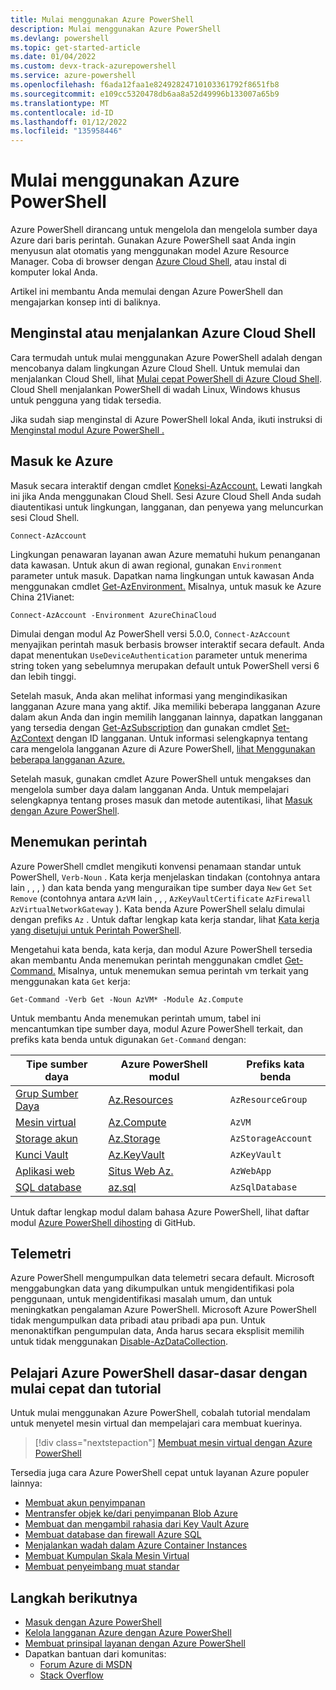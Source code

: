 ```yaml
---
title: Mulai menggunakan Azure PowerShell
description: Mulai menggunakan Azure PowerShell
ms.devlang: powershell
ms.topic: get-started-article
ms.date: 01/04/2022
ms.custom: devx-track-azurepowershell
ms.service: azure-powershell
ms.openlocfilehash: f6ada12faa1e82492824710103361792f8651fb8
ms.sourcegitcommit: e109cc5320478db6aa8a52d49996b133007a65b9
ms.translationtype: MT
ms.contentlocale: id-ID
ms.lasthandoff: 01/12/2022
ms.locfileid: "135958446"
---
```

# <a name="get-started-with-azure-powershell"></a>Mulai menggunakan Azure PowerShell

Azure PowerShell dirancang untuk mengelola dan mengelola sumber daya Azure dari baris perintah.
Gunakan Azure PowerShell saat Anda ingin menyusun alat otomatis yang menggunakan model Azure Resource Manager. Coba di browser dengan [Azure Cloud Shell](/azure/cloud-shell/overview), atau instal di komputer lokal Anda.

Artikel ini membantu Anda memulai dengan Azure PowerShell dan mengajarkan konsep inti di baliknya.

## <a name="install-or-run-in-azure-cloud-shell"></a>Menginstal atau menjalankan Azure Cloud Shell

Cara termudah untuk mulai menggunakan Azure PowerShell adalah dengan mencobanya dalam lingkungan Azure Cloud Shell. Untuk memulai dan menjalankan Cloud Shell, lihat [Mulai cepat PowerShell di Azure Cloud Shell](/azure/cloud-shell/quickstart-powershell). Cloud Shell menjalankan PowerShell di wadah Linux, Windows khusus untuk pengguna yang tidak tersedia.

Jika sudah siap menginstal di Azure PowerShell lokal Anda, ikuti instruksi di [Menginstal modul Azure PowerShell .](install-az-ps.md)

## <a name="sign-in-to-azure"></a>Masuk ke Azure

Masuk secara interaktif dengan cmdlet [Koneksi-AzAccount.](/powershell/module/az.accounts/connect-azaccount) Lewati langkah ini jika Anda menggunakan Cloud Shell. Sesi Azure Cloud Shell Anda sudah diautentikasi untuk lingkungan, langganan, dan penyewa yang meluncurkan sesi Cloud Shell.

```azurepowershell-interactive
Connect-AzAccount
```

Lingkungan penawaran layanan awan Azure mematuhi hukum penanganan data kawasan. Untuk akun di awan regional, gunakan `Environment` parameter untuk masuk. Dapatkan nama lingkungan untuk kawasan Anda menggunakan cmdlet [Get-AzEnvironment.](/powershell/module/Az.Accounts/Get-AzEnvironment)
Misalnya, untuk masuk ke Azure China 21Vianet:

```azurepowershell-interactive
Connect-AzAccount -Environment AzureChinaCloud
```

Dimulai dengan modul Az PowerShell versi 5.0.0, `Connect-AzAccount` menyajikan perintah masuk berbasis browser interaktif secara default. Anda dapat menentukan `UseDeviceAuthentication` parameter untuk menerima string token yang sebelumnya merupakan default untuk PowerShell versi 6 dan lebih tinggi.

Setelah masuk, Anda akan melihat informasi yang mengindikasikan langganan Azure mana yang aktif. Jika memiliki beberapa langganan Azure dalam akun Anda dan ingin memilih langganan lainnya, dapatkan langganan yang tersedia dengan [Get-AzSubscription](/powershell/module/az.accounts/get-azsubscription) dan gunakan cmdlet [Set-AzContext](/powershell/module/az.accounts/set-azcontext) dengan ID langganan. Untuk informasi selengkapnya tentang cara mengelola langganan Azure di Azure PowerShell, [lihat Menggunakan beberapa langganan Azure.](manage-subscriptions-azureps.md)

Setelah masuk, gunakan cmdlet Azure PowerShell untuk mengakses dan mengelola sumber daya dalam langganan Anda. Untuk mempelajari selengkapnya tentang proses masuk dan metode autentikasi, lihat [Masuk dengan Azure PowerShell](authenticate-azureps.md).

## <a name="find-commands"></a>Menemukan perintah

Azure PowerShell cmdlet mengikuti konvensi penamaan standar untuk PowerShell, `Verb-Noun` . Kata kerja menjelaskan tindakan (contohnya antara lain , , , ) dan kata benda yang menguraikan tipe sumber daya `New` `Get` `Set` `Remove` (contohnya antara `AzVM` lain , , , `AzKeyVaultCertificate` `AzFirewall` `AzVirtualNetworkGateway` ). Kata benda Azure PowerShell selalu dimulai dengan prefiks `Az` . Untuk daftar lengkap kata kerja standar, lihat [Kata kerja yang disetujui untuk Perintah PowerShell](/powershell/scripting/developer/cmdlet/approved-verbs-for-windows-powershell-commands).

Mengetahui kata benda, kata kerja, dan modul Azure PowerShell tersedia akan membantu Anda menemukan perintah menggunakan cmdlet [Get-Command.](/powershell/module/microsoft.powershell.core/get-command) Misalnya, untuk menemukan semua perintah vm terkait yang menggunakan kata `Get` kerja:

```powershell-interactive
Get-Command -Verb Get -Noun AzVM* -Module Az.Compute
```

Untuk membantu Anda menemukan perintah umum, tabel ini mencantumkan tipe sumber daya, modul Azure PowerShell terkait, dan prefiks kata benda untuk digunakan `Get-Command` dengan:

|                              Tipe sumber daya                              |                   Azure PowerShell modul                    |    Prefiks kata benda     |
| ----------------------------------------------------------------------- | ------------------------------------------------------------ | ------------------ |
| [Grup Sumber Daya](/azure/azure-resource-manager/resource-group-overview) | [Az.Resources](/powershell/module/az.resources#resources)    | `AzResourceGroup`  |
| [Mesin virtual](/azure/virtual-machines)                             | [Az.Compute](/powershell/module/az.compute#virtual_machines) | `AzVM`             |
| [Storage akun](/azure/storage/common/storage-introduction)          | [Az.Storage](/powershell/module/az.storage/)                 | `AzStorageAccount` |
| [Kunci Vault](/azure/key-vault/key-vault-whatis)                          | [Az.KeyVault](/powershell/module/az.keyvault)                | `AzKeyVault`       |
| [Aplikasi web](/azure/app-service)                                  | [Situs Web Az.](/powershell/module/az.websites)                | `AzWebApp`         |
| [SQL database](/azure/sql-database)                                    | [az.sql](/powershell/module/az.sql)                          | `AzSqlDatabase`    |

Untuk daftar lengkap modul dalam bahasa Azure PowerShell, lihat daftar modul [Azure PowerShell dihosting](https://github.com/Azure/azure-powershell/blob/master/documentation/azure-powershell-modules.md) di GitHub.

## <a name="telemetry"></a>Telemetri

Azure PowerShell mengumpulkan data telemetri secara default. Microsoft menggabungkan data yang dikumpulkan untuk mengidentifikasi pola penggunaan, untuk mengidentifikasi masalah umum, dan untuk meningkatkan pengalaman Azure PowerShell. Microsoft Azure PowerShell tidak mengumpulkan data pribadi atau pribadi apa pun. Untuk menonaktifkan pengumpulan data, Anda harus secara eksplisit memilih untuk tidak menggunakan [Disable-AzDataCollection](/powershell/module/az.accounts/disable-azdatacollection).

## <a name="learn-azure-powershell-basics-with-quickstarts-and-tutorials"></a>Pelajari Azure PowerShell dasar-dasar dengan mulai cepat dan tutorial

Untuk mulai menggunakan Azure PowerShell, cobalah tutorial mendalam untuk menyetel mesin virtual dan mempelajari cara membuat kuerinya.

> [!div class="nextstepaction"]
> [Membuat mesin virtual dengan Azure PowerShell](azureps-vm-tutorial.yml)

Tersedia juga cara Azure PowerShell cepat untuk layanan Azure populer lainnya:

* [Membuat akun penyimpanan](/azure/storage/common/storage-quickstart-create-account?tabs=azure-powershell)
* [Mentransfer objek ke/dari penyimpanan Blob Azure](/azure/storage/blobs/storage-quickstart-blobs-powershell)
* [Membuat dan mengambil rahasia dari Key Vault Azure](/azure/key-vault/quick-create-powershell)
* [Membuat database dan firewall Azure SQL](/azure/sql-database/scripts/sql-database-create-and-configure-database-powershell)
* [Menjalankan wadah dalam Azure Container Instances](/azure/container-instances/container-instances-quickstart-powershell)
* [Membuat Kumpulan Skala Mesin Virtual](/azure/virtual-machine-scale-sets/quick-create-powershell)
* [Membuat penyeimbang muat standar](/azure/load-balancer/quickstart-create-standard-load-balancer-powershell)

## <a name="next-steps"></a>Langkah berikutnya

* [Masuk dengan Azure PowerShell](authenticate-azureps.md)
* [Kelola langganan Azure dengan Azure PowerShell](manage-subscriptions-azureps.md)
* [Membuat prinsipal layanan dengan Azure PowerShell](create-azure-service-principal-azureps.md)
* Dapatkan bantuan dari komunitas:
  * [Forum Azure di MSDN](https://go.microsoft.com/fwlink/p/?LinkId=320212)
  * [Stack Overflow](https://go.microsoft.com/fwlink/?LinkId=320213)
